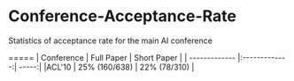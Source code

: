 # Conference-Acceptance-Rate
Statistics of acceptance rate for the main AI conference 

=====
| Conference        | Full Paper           | Short Paper  |
| ------------- |:-------------:| -----:|
|ACL'10 | 25% (160/638) | 22% (78/310) |
